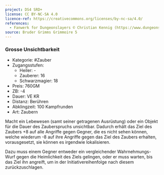 ```yaml
---
project: DS4 SRD+
license: CC BY-NC-SA 4.0
licence-ref: https://creativecommons.org/licenses/by-nc-sa/4.0/
references: 
  - Fanwerk for Dungeonslayers © Christian Kennig (https://www.dungeonslayers.net/)
source: Bruder Grimms Grimmoire 5
---
```


### Grosse Unsichtbarkeit

- Kategorie: #Zauber
- Zugangsstufen:
  - Heiler: -
  - Zauberer: 16
  - Schwarzmagier: 18
- Preis: 760GM
- ZB: -4
- Dauer: VE KR
- Distanz: Berühren
- Abklingzeit: 100 Kampfrunden
- Art: Zaubern

Macht ein Lebewesen (samt seiner getragenen Ausrüstung) oder ein Objekt für die Dauer des Zauberspruchs unsichtbar. Dadurch erhält das Ziel des Zaubers +8 auf alle Angriffe gegen Gegner, die es nicht sehen können, welche wiederum -8 auf ihre Angriffe gegen das Ziel des Zaubers erhalten, vorausgesetzt, sie können es irgendwie lokalisieren.

Dazu muss einem Gegner entweder ein vergleichender Wahrnehmungs-Wurf gegen die Heimlichkeit des Ziels gelingen, oder er muss warten, bis das Ziel ihn angreift, um in der Initiativereihenfolge nach diesem zurückzuschlagen.

